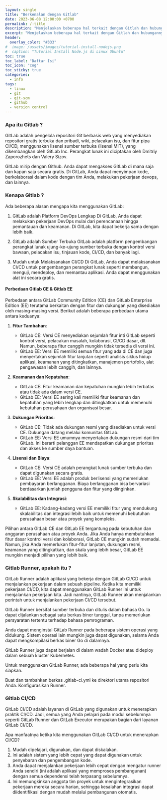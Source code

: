 ```yaml
---
layout: single
title: "Berkenalan dengan Gitlab"
date: 2023-06-08 12:00:00 +0700
permalink: /:title
description: "Menjelaskan beberapa hal terkait dengan Gitlah dan hubungannya dengan DevOps."
excerpt: "Menjelaskan beberapa hal terkait dengan Gitlah dan hubungannya dengan DevOps."
header:
  overlay_color: "#333"
#  image: /assets/images/tutorial-install-nodejs.png
#  caption: "Tutorial Install Node.js di Linux Ubuntu"
toc: true
toc_label: "Daftar Isi"
toc_icon: "cog"
toc_sticky: true
categories:
  - info
tags:
  - linux
  - git
  - git-scm
  - github
  - version control
---
```


### Apa itu Gitlab ?

GitLab adalah pengelola repositori Git berbasis web yang menyediakan repositori gratis terbuka dan pribadi, wiki, pelacakan isu, dan fitur pipa CI/CD, menggunakan lisensi sumber terbuka (lisensi MIT), yang dikembangkan oleh GitLab Inc. Perangkat lunak ini diciptakan oleh Dmitriy Zaporozhets dan Valery Sizov.

GitLab mirip dengan Github. Anda dapat mengakses GitLab di mana saja dan kapan saja secara gratis. Di GitLab, Anda dapat menyimpan kode, berkolaborasi dalam kode dengan tim Anda, melakukan pekerjaan devops, dan lainnya.

### Kenapa Gitlab ?

Ada beberapa alasan mengapa kita menggunakan GitLab:

1. GitLab adalah Platform DevOps Lengkap Di GitLab, Anda dapat melakukan pekerjaan DevOps mulai dari perencanaan hingga pemantauan dan keamanan. Di GitLab, kita dapat bekerja sama dengan lebih baik.

2. GitLab adalah Sumber Terbuka GitLab adalah platform pengembangan perangkat lunak ujung-ke-ujung sumber terbuka dengan kontrol versi bawaan, pelacakan isu, tinjauan kode, CI/CD, dan banyak lagi.

3. Mudah untuk Melaksanakan CI/CD Di GitLab, Anda dapat melaksanakan CI/CD untuk pengembangan perangkat lunak seperti membangun, menguji, mendeploy, dan memantau aplikasi. Anda dapat menggunakan alat ini secara gratis.

#### Perbedaan Gitlab CE & Gitlab EE

Perbedaan antara GitLab Community Edition (CE) dan GitLab Enterprise Edition (EE) terutama berkaitan dengan fitur dan dukungan yang disediakan oleh masing-masing versi. Berikut adalah beberapa perbedaan utama antara keduanya:

1. **Fitur Tambahan**:

   - GitLab CE: Versi CE menyediakan sejumlah fitur inti GitLab seperti kontrol versi, pelacakan masalah, kolaborasi, CI/CD dasar, dll. Namun, beberapa fitur canggih mungkin tidak tersedia di versi ini.
   - GitLab EE: Versi EE memiliki semua fitur yang ada di CE dan juga menyertakan sejumlah fitur lanjutan seperti analisis siklus hidup aplikasi, keamanan yang ditingkatkan, manajemen portofolio, alat pengawasan lebih canggih, dan lainnya.

2. **Keamanan dan Kepatuhan**:

   - GitLab CE: Fitur keamanan dan kepatuhan mungkin lebih terbatas atau tidak ada dalam versi CE.
   - GitLab EE: Versi EE sering kali memiliki fitur keamanan dan kepatuhan yang lebih lengkap dan ditingkatkan untuk memenuhi kebutuhan perusahaan dan organisasi besar.

3. **Dukungan Prioritas**:

   - GitLab CE: Tidak ada dukungan resmi yang disediakan untuk versi CE. Dukungan datang melalui komunitas GitLab.
   - GitLab EE: Versi EE umumnya menyertakan dukungan resmi dari tim GitLab. Ini berarti pelanggan EE mendapatkan dukungan prioritas dan akses ke sumber daya bantuan.

4. **Lisensi dan Biaya**:

   - GitLab CE: Versi CE adalah perangkat lunak sumber terbuka dan dapat digunakan secara gratis.
   - GitLab EE: Versi EE adalah produk berlisensi yang memerlukan pembayaran berlangganan. Biaya berlangganan bisa bervariasi berdasarkan jumlah pengguna dan fitur yang diinginkan.

5. **Skalabilitas dan Integrasi**:
   - GitLab EE: Kadang-kadang versi EE memiliki fitur yang mendukung skalabilitas dan integrasi lebih baik untuk memenuhi kebutuhan perusahaan besar atau proyek yang kompleks.

Pilihan antara GitLab CE dan GitLab EE tergantung pada kebutuhan dan anggaran perusahaan atau proyek Anda. Jika Anda hanya membutuhkan fitur dasar kontrol versi dan kolaborasi, GitLab CE mungkin sudah memadai. Namun, jika Anda memerlukan fitur-fitur lanjutan, dukungan resmi, keamanan yang ditingkatkan, dan skala yang lebih besar, GitLab EE mungkin menjadi pilihan yang lebih baik.

### Gitlab Runner, apakah itu ?

GitLab Runner adalah aplikasi yang bekerja dengan GitLab CI/CD untuk menjalankan pekerjaan dalam sebuah pipeline. Ketika kita memiliki pekerjaan CI/CD, kita dapat menggunakan GitLab Runner ini untuk menjalankan pekerjaan kita. Jadi nantinya, GitLab Runner akan menjalankan perintah untuk menjalankan pekerjaan CI/CD tersebut.

GitLab Runner bersifat sumber terbuka dan ditulis dalam bahasa Go. Ia dapat dijalankan sebagai satu berkas biner tunggal, tanpa memerlukan persyaratan tertentu terhadap bahasa pemrograman.

Anda dapat menginstal GitLab Runner pada beberapa sistem operasi yang didukung. Sistem operasi lain mungkin juga dapat digunakan, selama Anda dapat mengkompilasi berkas biner Go di dalamnya.

GitLab Runner juga dapat berjalan di dalam wadah Docker atau dideploy dalam sebuah kluster Kubernetes.

Untuk menggunakan GitLab Runner, ada beberapa hal yang perlu kita siapkan.

Buat dan tambahkan berkas .gitlab-ci.yml ke direktori utama repositori Anda.
Konfigurasikan Runner.

### Gitlab CI/CD

GitLab CI/CD adalah layanan di GitLab yang digunakan untuk menerapkan praktik CI/CD. Jadi, semua yang Anda pelajari pada modul sebelumnya seperti GitLab Runner dan GitLab Executor merupakan bagian dari layanan GitLab CI/CD.

Apa manfaatnya ketika kita menggunakan GitLab CI/CD untuk menerapkan CI/CD?

1. Mudah dipelajari, digunakan, dan dapat diskalakan.
2. Ini adalah sistem yang lebih cepat yang dapat digunakan untuk penyebaran dan pengembangan kode.
3. Anda dapat menjalankan pekerjaan lebih cepat dengan mengatur runner Anda sendiri (ini adalah aplikasi yang memproses pembangunan) dengan semua dependensi telah terpasang sebelumnya.
4. Ini memungkinkan anggota tim proyek untuk mengintegrasikan pekerjaan mereka secara harian, sehingga kesalahan integrasi dapat diidentifikasi dengan mudah melalui pembangunan otomatis.
